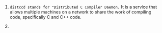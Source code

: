 1. `distccd stands for "Distributed C Compiler Daemon.` It is a service that allows multiple machines on a network to share the work of compiling code, specifically C and C++ code.

2. 
